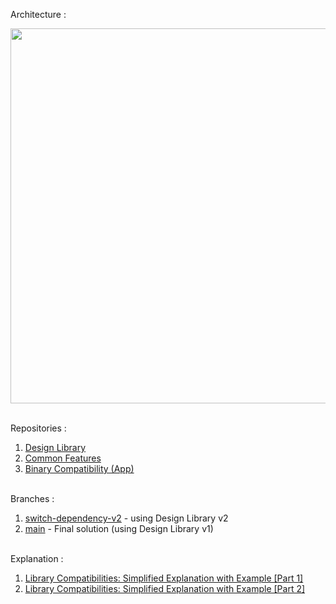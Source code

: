 Architecture :

<img src="https://github.com/user-attachments/assets/00bc184c-ec77-4311-85f3-85a8b9b68fb8" width="600"/><br><br>

Repositories :
1. [Design Library](https://github.com/franzandel/DesignLibrary)
2. [Common Features](https://github.com/franzandel/CommonFeatures)
3. [Binary Compatibility (App)](https://github.com/franzandel/BinaryCompatibility)<br><br>


Branches :
1. [switch-dependency-v2](https://github.com/franzandel/CommonFeatures/tree/switch-dependency-v2) - using Design Library v2
2. [main](https://github.com/franzandel/CommonFeatures/tree/main) - Final solution (using Design Library v1)<br><br>


Explanation : 
1. [Library Compatibilities: Simplified Explanation with Example [Part 1]](https://medium.com/@franzandel/simplified-way-of-maintaining-library-compatibilities-part-1-28430e76ce50)
2. [Library Compatibilities: Simplified Explanation with Example [Part 2]](https://medium.com/@franzandel/simplified-way-of-maintaining-library-compatibilities-part-2-7a7e3c2b8fd2)
